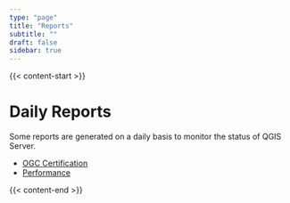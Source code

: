 ```yaml
---
type: "page"
title: "Reports"
subtitle: ""
draft: false
sidebar: true
---
```


{{< content-start  >}}

# Daily Reports

Some reports are generated on a daily basis to monitor the status of QGIS Server.

- [OGC Certification](https://qgis.org/en/site/getinvolved/daily_reports/ogc.html)
- [Performance](https://qgis.org/en/site/getinvolved/daily_reports/performance.html)

{{< content-end >}}
